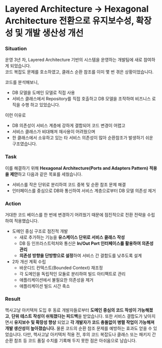 # Layered Architecture → Hexagonal Architecture 전환으로 유지보수성, 확장성 및 개발 생산성 개선

### Situation
운영 3년 차, Layered Architecture 기반의 시스템을 운영하는 개발팀에 새로 참여하게 되었습니다.   
코드 복잡도 문제를 호소하였고, 클래스 순환 참조를 이미 몇 번 겪은 상황이었습니다.  

코드를 분석해보니, 
- DB 모델을 도메인 모델로 직접 사용
- 서비스 클래스에서 Repository를 직접 호출하고 DB 모델을 조작하여 비즈니스 로직을 수행
하고 있었습니다.

이런 이유로
- DB 의존성이 서비스 계층에 강하게 결합되어 코드 변경이 어렵고
- 서비스 클래스가 비대해져 재사용이 어려웠으며
- 한 클래스에서 소유하고 있는 타 서비스 의존성이 많아 순환참조가 발생하기 쉬운 구조였습니다.

### Task
이를 해결하기 위해 **Hexagonal Architecture(Ports and Adapters Pattern) 적용을 제안**하고 다음과 같은 목표를 세웠습니다.

- 서비스를 작은 단위로 분리하여 코드 중복 및 순환 참조 문제 해결
- 인터페이스를 중심으로 DB와 통신하여 서비스 계층으로부터 DB 모델 의존성 제거

### Action
거대한 코드 베이스를 한 번에 변경하기 어려웠기 때문에 점진적으로 전환 전략을 수립하여 적용했습니다.

- 도메인 중심 구조로 점진적 개발
	- 새로 추가하는 기능을 **유스케이스 단위로 서비스 클래스 작성**
 	- DB 등 인프라스트럭처와 통신은 **In/Out Port 인터페이스를 활용하여 의존성 관리**
	- **의존성 방향을 단방향으로 설정**하여 서비스 간 결합도를 낮추도록 설계
- 2차 개선 계획 수립
	- 바운디드 컨텍스트(Bounded Context) 재조정
	- 각 도메인을 독립적인 모듈로 분리하여 빌드 아티팩트로 관리
	- 애플리케이션에서 불필요한 의존성을 제거
	- 애플리케이션 빌드 시간 축소

### Result

헥사고날 아키텍처 도입 후 동료 개발자들로부터 **도메인 중심의 코드 작성이 가능해졌고**, **단위 테스트 작성이 쉬워졌다는 피드백**을 받았습니다. 또한 서비스 결합도가 낮아지면서 **유지보수 및 확장성 향상** 되었고 **각 개발자가 코드 충돌없이 병렬 작업이 가능해져 개발 생산성이 높아졌습니다.** 물론 코드의 순환 참조 문제를 예방하는 효과도 얻을 수 있었습니다. 다만, 헥사고날 아키텍처 적용 전, 후의 코드 복잡도나 클래스 또는 패키지 간 순환 참조 등 코드 품질 수치를 기록해 두지 못한 점은 아쉬움으로 남습니다.
